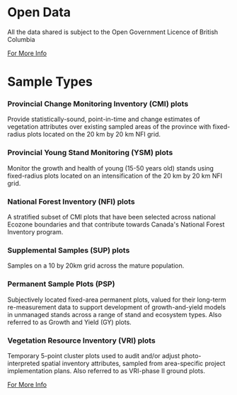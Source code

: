 # **Open Data**
All the data shared is subject to the Open Government Licence of British Columbia

<a href="https://www2.gov.bc.ca/gov/content/data/open-data/open-government-licence-bc" target="_blank">For More Info</a>

# **Sample Types**

### **Provincial Change Monitoring Inventory (CMI) plots**
Provide statistically-sound, point-in-time and change estimates of vegetation attributes over existing sampled areas of the province with fixed-radius plots located on the 20 km by 20 km NFI grid.

### **Provincial Young Stand Monitoring (YSM) plots**
Monitor the growth and health of young (15-50 years old) stands using fixed-radius plots located on an intensification of the 20 km by 20 km NFI grid.

### **National Forest Inventory (NFI) plots**
A stratified subset of CMI plots that have been selected across national Ecozone boundaries and that contribute towards Canada's National Forest Inventory program.

### **Supplemental Samples (SUP) plots**
Samples on a 10 by 20km grid across the mature population.

### **Permanent Sample Plots (PSP)**
Subjectively located fixed-area permanent plots, valued for their long-term re-measurement data to support development of growth-and-yield models in unmanaged stands across a range of stand and ecosystem types. Also referred to as Growth and Yield (GY) plots.

### **Vegetation Resource Inventory (VRI) plots**
Temporary 5-point cluster plots used to audit and/or adjust photo-interpreted spatial inventory attributes, sampled from area-specific project implementation plans. Also referred to as VRI-phase II ground plots.

<a href="https://www2.gov.bc.ca/gov/content/industry/forestry/managing-our-forest-resources/forest-inventory/ground-sample-inventories" target="_blank">For More Info</a>

